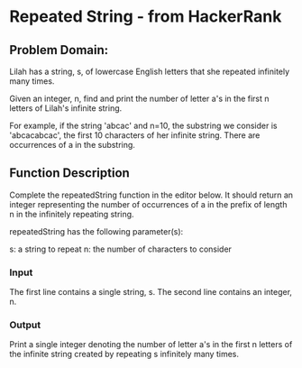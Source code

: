 # Repeated String - from HackerRank

## Problem Domain:

Lilah has a string, s, of lowercase English letters that she repeated infinitely many times.

Given an integer, n, find and print the number of letter a's in the first n letters of Lilah's infinite string.

For example, if the string 'abcac' and n=10, the substring we consider is 'abcacabcac', the first 10 characters of her infinite string. There are  occurrences of a in the substring.

## Function Description

Complete the repeatedString function in the editor below. It should return an integer representing the number of occurrences of a in the prefix of length n in the infinitely repeating string.

repeatedString has the following parameter(s):

s: a string to repeat
n: the number of characters to consider

### Input

The first line contains a single string, s.
The second line contains an integer, n.

### Output

Print a single integer denoting the number of letter a's in the first n letters of the infinite string created by repeating s infinitely many times.